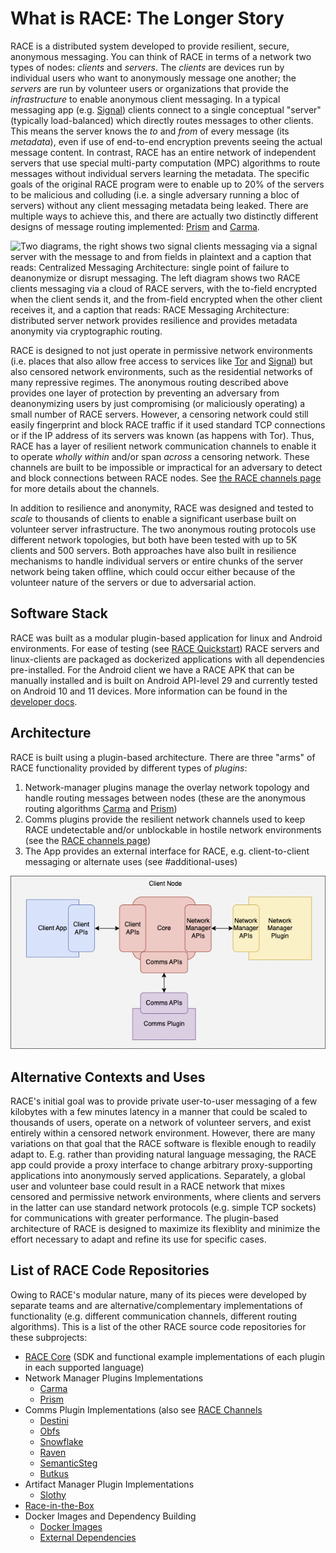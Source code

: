 # What is RACE: The Longer Story

RACE is a distributed system developed to provide resilient, secure, anonymous messaging. You can think of RACE in terms of a network two types of nodes: _clients_ and _servers_. The _clients_ are devices run by individual users who want to anonymously message one another; the _servers_ are run by volunteer users or organizations that provide the _infrastructure_ to enable anonymous client messaging. In a typical messaging app (e.g. [Signal](https://signal.org)) clients connect to a single conceptual "server" (typically load-balanced) which directly routes messages to other clients. This means the server knows the _to_ and _from_ of every message (its _metadata_), even if use of end-to-end encryption prevents seeing the actual message content. In contrast, RACE has an entire network of independent servers that use special multi-party computation (MPC) algorithms to route messages without individual servers learning the metadata. The specific goals of the original RACE program were to enable up to 20% of the servers to be malicious and colluding (i.e. a single adversary running a bloc of servers) without any client messaging metadata being leaked. There are multiple ways to achieve this, and there are actually two distinctly different designs of message routing implemented: [Prism](https://github.com/tst-race/race-prism) and [Carma](https://github.com/tst-race/race-carma).

![Two diagrams, the right shows two signal clients messaging via a signal server with the message to and from fields in plaintext and a caption that reads: Centralized Messaging Architecture: single point of failure to deanonymize or disrupt messaging. The left diagram shows two RACE clients messaging via a cloud of RACE servers, with the to-field encrypted when the client sends it, and the from-field encrypted when the other client receives it, and a caption that reads: RACE Messaging Architecture: distributed server network provides resilience and provides metadata anonymity via cryptographic routing.](https://github.com/tst-race/race-docs/blob/main/comparative.png?raw=true)


RACE is designed to not just operate in permissive network environments (i.e. places that also allow free access to services like [Tor](https://torproject.org) and [Signal](https://signal.org)) but also censored network environments, such as the residential networks of many repressive regimes. The anonymous routing described above provides one layer of protection by preventing an adversary from deanonymizing users by just compromising (or maliciously operating) a small number of RACE servers. However, a censoring network could still easily fingerprint and block RACE traffic if it used standard TCP connections or if the IP address of its servers was known (as happens with Tor). Thus, RACE has a layer of resilient network communication channels to enable it to operate _wholly within_ and/or span _across_ a censoring network. These channels are built to be impossible or impractical for an adversary to detect and block connections between RACE nodes. See [the RACE channels page](https://github.com/tst-race/race-docs/blob/main/race-channels.md) for more details about the channels.

In addition to resilience and anonymity, RACE was designed and tested to _scale_ to thousands of clients to enable a significant userbase built on volunteer server infrastructure. The two anonymous routing protocols use different network topologies, but both have been tested with up to 5K clients and 500 servers. Both approaches have also built in resilience mechanisms to handle individual servers or entire chunks of the server network being taken offline, which could occur either because of the volunteer nature of the servers or due to adversarial action.


## Software Stack
RACE was built as a modular plugin-based application for linux and Android environments. For ease of testing (see [RACE Quickstart](https://github.com/tst-race/race-quickstart/)) RACE servers and linux-clients are packaged as dockerized applications with all dependencies pre-installed. For the Android client we have a RACE APK that can be manually installed and is built on Android API-level 29 and currently tested on Android 10 and 11 devices. More information can be found in the [developer docs](https://github.com/tst-race/race-docs/blob/main/RACE%20developer%20guide.md).


## Architecture
RACE is built using a plugin-based architecture. There are three "arms" of RACE functionality provided by different types of _plugins_: 
1. Network-manager plugins manage the overlay network topology and handle routing messages between nodes (these are the anonymous routing algorithms [Carma](https://github.com/tst-race/race-carma) and [Prism](https://github.com/tst-race/race-prism))
2. Comms plugins provide the resilient network channels used to keep RACE undetectable and/or unblockable in hostile network environments (see the [RACE channels page](https://github.com/tst-race/race-docs/blob/main/race-channels.md))
3. The App provides an external interface for RACE, e.g. client-to-client messaging or alternate uses (see #additional-uses)

![A diagram showing the Race SDK / Core connected via APIs to Network Manager Plugins, Comms Plugins, and a Client App](https://github.com/tst-race/race-docs/blob/main/client-node-apis.png?raw=true)


## Alternative Contexts and Uses
RACE's initial goal was to provide private user-to-user messaging of a few kilobytes with a few minutes latency in a manner that could be scaled to thousands of users, operate on a network of volunteer servers, and exist entirely within a censored network environment. However, there are many variations on that goal that the RACE software is flexible enough to readily adapt to. E.g. rather than providing natural language messaging, the RACE app could provide a proxy interface to change arbitrary proxy-supporting applications into anonymously served applications. Separately, a global user and volunteer base could result in a RACE network that mixes censored and permissive network environments, where clients and servers in the latter can use standard network protocols (e.g. simple TCP sockets) for communications with greater performance. The plugin-based architecture of RACE is designed to maximize its flexiblity and minimize the effort necessary to adapt and refine its use for specific cases.

## List of RACE Code Repositories
Owing to RACE's modular nature, many of its pieces were developed by separate teams and are alternative/complementary implementations of functionality (e.g. different communication channels, different routing algorithms). This is a list of the other RACE source code repositories for these subprojects:

* [RACE Core](https://github.com/tst-race/race-core) (SDK and functional example implementations of each plugin in each supported language)
* Network Manager Plugins Implementations
  + [Carma](https://github.com/tst-race/race-carma)
  + [Prism](https://github.com/tst-race/race-prism) 
* Comms Plugin Implementations (also see [RACE Channels](https://github.com/tst-race/race-docs/blob/main/race-channels.md)
  + [Destini](https://github.com/tst-race/race-destini)
  + [Obfs](https://github.com/tst-race/race-obfs) 
  + [Snowflake](https://github.com/tst-race/race-snowflake) 
  + [Raven](https://github.com/tst-race/race-raven) 
  + [SemanticSteg](https://github.com/tst-race/race-semanticsteg) 
  + [Butkus](https://github.com/tst-race/race-butkus) 
* Artifact Manager Plugin Implementations
  + [Slothy](https://github.com/tst-race/race-slothy)
* [Race-in-the-Box](https://github.com/tst-race/race-in-the-box)
* Docker Images and Dependency Building
  + [Docker Images](https://github.com/tst-race/race-images)
  + [External Dependencies](https://github.com/orgs/tst-race/repositories?q=ext&type=all&language=&sort=)
